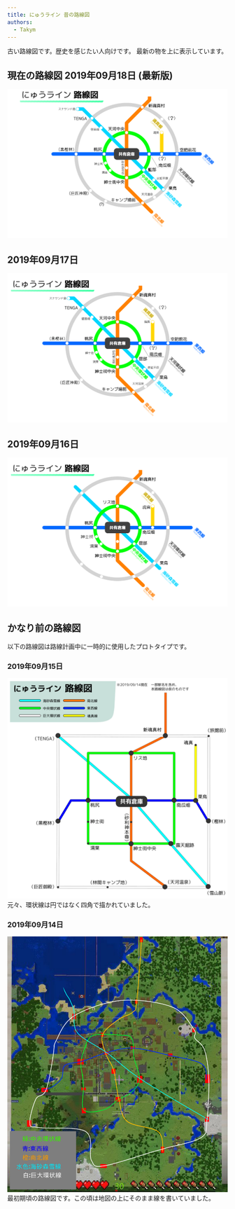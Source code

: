 ```yaml
---
title: にゅうライン 昔の路線図
authors:
  - Takym
---
```

古い路線図です。歴史を感じたい人向けです。
最新の物を上に表示しています。

## 現在の路線図 2019年09月18日 (最新版)
<img src="2019-09-18-route-map.png" alt="大まかな路線図" title="2019/09/18 の路線図" width="512" />

## 2019年09月17日
<img src="2019-09-17-route-map.png" alt="大まかな路線図" title="2019/09/17 の路線図" width="512" />

## 2019年09月16日
<img src="2019-09-16-route-map.png" alt="大まかな路線図" title="2019/09/16 の路線図" width="512" />

## かなり前の路線図
以下の路線図は路線計画中に一時的に使用したプロトタイプです。

### 2019年09月15日
<img src="2019-09-15-legacy_route-map_1.png" width="530" /><br />
元々、環状線は円ではなく四角で描かれていました。

### 2019年09月14日
<img src="2019-09-14-legacy_route-map_0.png" width="512" /><br />
最初期頃の路線図です。この頃は地図の上にそのまま線を書いていました。
